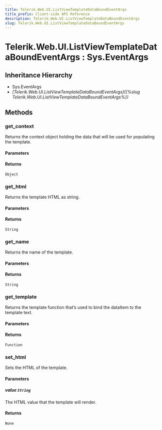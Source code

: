 ```yaml
---
title: Telerik.Web.UI.ListViewTemplateDataBoundEventArgs
title_prefix: Client-side API Reference
description: Telerik.Web.UI.ListViewTemplateDataBoundEventArgs
slug: Telerik.Web.UI.ListViewTemplateDataBoundEventArgs
---
```


# Telerik.Web.UI.ListViewTemplateDataBoundEventArgs : Sys.EventArgs

## Inheritance Hierarchy

* Sys.EventArgs
* *[Telerik.Web.UI.ListViewTemplateDataBoundEventArgs]({%slug Telerik.Web.UI.ListViewTemplateDataBoundEventArgs%})*


## Methods

### get_context

Returns the context object holding the data that will be used for populating the template.

#### Parameters

#### Returns

`Object`

### get_html

Returns the template HTML as string.

#### Parameters

#### Returns

`String`

### get_name

Returns the name of the template.

#### Parameters

#### Returns

`String`

### get_template

Returns the template function that’s used to bind the dataItem to the template text.

#### Parameters

#### Returns

`Function`

### set_html

Sets the HTML of the template.

#### Parameters

##### value `String`

The HTML value that the template will render.

#### Returns

`None`

